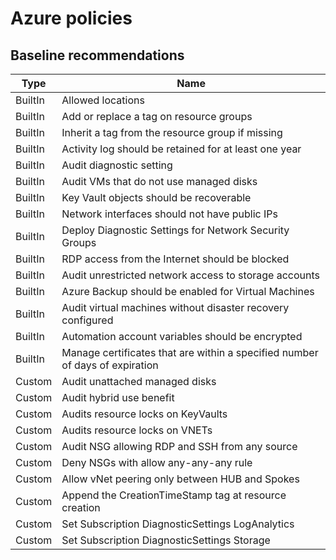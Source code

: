 # Azure policies

## Baseline recommendations

Type | Name |
| --- | --- |
| BuiltIn | Allowed locations |
| BuiltIn | Add or replace a tag on resource groups |
| BuiltIn | Inherit a tag from the resource group if missing |
| BuiltIn | Activity log should be retained for at least one year |
| BuiltIn | Audit diagnostic setting |
| BuiltIn | Audit VMs that do not use managed disks |
| BuiltIn | Key Vault objects should be recoverable |
| BuiltIn | Network interfaces should not have public IPs |
| BuiltIn | Deploy Diagnostic Settings for Network Security Groups |
| BuiltIn | RDP access from the Internet should be blocked |
| BuiltIn | Audit unrestricted network access to storage accounts |
| BuiltIn | Azure Backup should be enabled for Virtual Machines |
| BuiltIn | Audit virtual machines without disaster recovery configured |
| BuiltIn | Automation account variables should be encrypted |
| BuiltIn | Manage certificates that are within a specified number of days of expiration |
| Custom | Audit unattached managed disks |
| Custom | Audit hybrid use benefit |
| Custom | Audits resource locks on KeyVaults |
| Custom | Audits resource locks on VNETs |
| Custom | Audit NSG allowing RDP and SSH from any source |
| Custom | Deny NSGs with allow any-any-any rule |
| Custom | Allow vNet peering only between HUB and Spokes |
| Custom | Append the CreationTimeStamp tag at resource creation |
| Custom | Set Subscription DiagnosticSettings LogAnalytics |
| Custom | Set Subscription DiagnosticSettings Storage |
